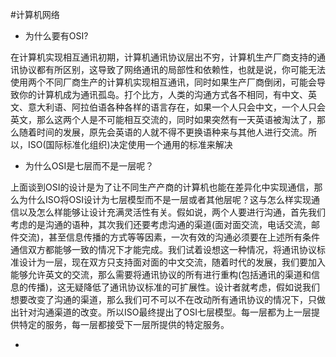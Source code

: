 #计算机网络


+ 为什么要有OSI?
 
 在计算机实现相互通讯初期，计算机通讯协议层出不穷，计算机生产厂商支持的通讯协议都有所区别，这导致了网络通讯的局部性和依赖性，也就是说，你可能无法使用两个不同厂商生产的计算机实现相互通讯，同时如果生产厂商倒闭，可能会导致你的计算机成为通讯孤岛。打个比方，人类的沟通方式各不相同，有中文、英文、意大利语、阿拉伯语各种各样的语言存在，如果一个人只会中文，一个人只会英文，那么这两个人是不可能相互交流的，同时如果突然有一天英语被淘汰了，那么随着时间的发展，原先会英语的人就不得不更换语种来与其他人进行交流。所以，ISO(国际标准化组织)决定使用一个通用的标准来解决

+ 为什么OSI是七层而不是一层呢？

 上面谈到OSI的设计是为了让不同生产产商的计算机也能在差异化中实现通信，那么为什么ISO将OSI设计为七层模型而不是一层或者其他层呢？这与怎么样实现通信以及怎么样能够让设计充满灵活性有关。假如说，两个人要进行沟通，首先我们考虑的是沟通的语种，其次我们还要考虑沟通的渠道(面对面交流，电话交流，邮件交流)，甚至信息传播的方式等等因素，一次有效的沟通必须要在上述所有条件通信双方都能够一致的情况下才能完成。我们试着设想这一种情况，将通讯协议标准设计为一层，现在双方只支持面对面的中文交流，随着时代的发展，我们要加入能够允许英文的交流，那么需要将通讯协议的所有进行重构(包括通讯的渠道和信息的传播)，这无疑降低了通讯协议标准的可扩展性。设计者就考虑，假如说我们想要改变了沟通的渠道，那么我们可不可以不在改动所有通讯协议的情况下，只做出针对沟通渠道的改变。所以ISO最终提出了OSI七层模型。每一层都为上一层提供特定的服务，每一层都接受下一层所提供的特定服务。

+